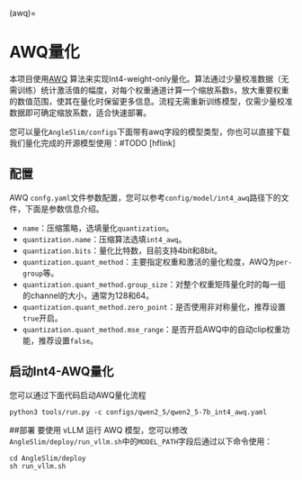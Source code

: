(awq)=

# AWQ量化

本项目使用[AWQ](https://arxiv.org/abs/2306.00978) 算法来实现Int4-weight-only量化。算法通过少量校准数据（无需训练）统计激活值的幅度，对每个权重通道计算一个缩放系数s，放大重要权重的数值范围，使其在量化时保留更多信息。流程无需重新训练模型，仅需少量校准数据即可确定缩放系数，适合快速部署。



您可以量化`AngleSlim/configs`下面带有awq字段的模型类型，你也可以直接下载我们量化完成的开源模型使用：#TODO [hflink]

## 配置

AWQ `confg.yaml`文件参数配置，您可以参考`config/model/int4_awq`路径下的文件，下面是参数信息介绍。


- `name`：压缩策略，选填量化`quantization`。
- `quantization.name`：压缩算法选填`int4_awq`。
- `quantization.bits`：量化比特数，目前支持4bit和8bit。
- `quantization.quant_method`：主要指定权重和激活的量化粒度，AWQ为`per-group`等。
- `quantization.quant_method.group_size`：对整个权重矩阵量化时的每一组的channel的大小，通常为128和64。
- `quantization.quant_method.zero_point`：是否使用非对称量化，推荐设置`true`开启。
- `quantization.quant_method.mse_range`：是否开启AWQ中的自动clip权重功能，推荐设置`false`。


## 启动Int4-AWQ量化

您可以通过下面代码启动AWQ量化流程
```shell
python3 tools/run.py -c configs/qwen2_5/qwen2_5-7b_int4_awq.yaml
```

##部署
要使用 vLLM 运行 AWQ 模型，您可以修改`AngleSlim/deploy/run_vllm.sh`中的`MODEL_PATH`字段后通过以下命令使用：

```shell
cd AngleSlim/deploy
sh run_vllm.sh
```